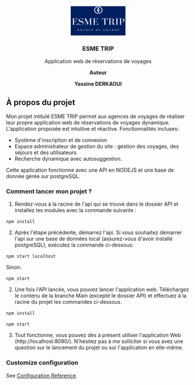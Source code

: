 
<!-- PROJECT LOGO -->
<br />
<p align="center">
  <a href="https://github.com/othneildrew/Best-README-Template">
    <img src="https://raw.githubusercontent.com/Yassdrk/ESME-TRIP/main/src/assets/ESME%20TRIP.png" alt="Logo" width="150" height="80">
  </a>
    
 

  <h3 align="center">ESME TRIP</h3>

  <p align="center">
 Application web de réservations de voyages</p>
   <p align="center"><b>Auteur</b></p>

  <p align="center"><b>Yassine DERKAOUI</b></p>
</p>

<!-- ABOUT THE PROJECT -->
## À propos du projet

Mon projet intitulé ESME TRIP permet aux agences de voyages de réaliser leur propre application web de réservations de voyages dynamique. L'application proposée est intuitive et réactive.
Fonctionnalités incluses: 
- Système d'inscription et de connexion
- Espace administrateur de gestion du site : gestion des voyages, des séjours et des utilisateurs
- Recherche dynamique avec autosuggestion.

Cette application fonctionne avec une API en NODEJS et une base de donnée gérée sur postgreSQL.


### Comment lancer mon projet ?

1) Rendez-vous à la racine de l'api qui se trouve dans le dossier API et installez les modules avec la commande suivante :
```
npm install
```

2) Après l'étape précèdente, démarrez l'api.
Si vous souhaitez démarrer l'api sur une base de données local (assurez-vous d'avoir installé postgreSQL), exécutez la commande ci-dessous:
```
npm start localhost
```
Sinon:
```
npm start 
```
2) Une fois l'API lancée, vous pouvez lancer l'application web. Téléchargez le contenu de la branche Main (excepté le dossier API) et effectuez à la racine du projet les commandes ci-dessous.
```
npm install
```
```
npm start
```
3) Tout fonctionne, vous pouvez dès à présent utiliser l'application Web (http://localhost:8080/). N'hésitez pas à me solliciter si vous avez une question sur le lancement du projet ou sur l'application en elle-même.

[linkedin-shield]: https://img.shields.io/badge/-LinkedIn-black.svg?style=flat-square&logo=linkedin&colorB=555
[linkedin-url]: https://www.linkedin.com/in/yassine-derkaoui/
[product-screenshot]: images/screenshot.png

### Customize configuration
See [Configuration Reference](https://cli.vuejs.org/config/).
